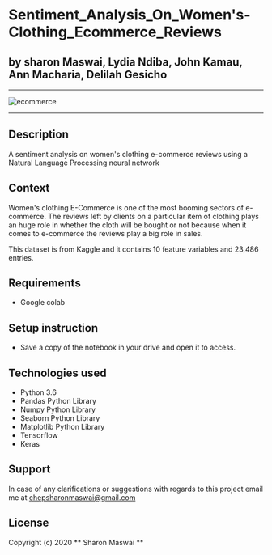 # Sentiment_Analysis_On_Women's-Clothing_Ecommerce_Reviews

## by sharon Maswai, Lydia Ndiba, John Kamau, Ann Macharia, Delilah Gesicho


****************************************************************************************************************************
![ecommerce](https://www.disruptivestatic.com/wp-content/uploads/2018/06/ecommerce-business-blog-1.jpg)

****************************************************************************************************************************


## Description
A sentiment analysis on women's clothing e-commerce reviews using a Natural Language Processing neural network




## Context

Women's clothing E-Commerce is one of the most booming sectors of e-commerce. The reviews left by clients on a particular item of clothing plays an huge role in whether the cloth will be bought or not because when it comes to e-commerce the reviews play a big role in sales.

This dataset is from Kaggle and it contains 10 feature variables and 23,486 entries.

## Requirements

* Google colab

## Setup instruction

* Save a copy of the notebook in your drive and open it to access.

## Technologies used
* Python 3.6
* Pandas Python Library
* Numpy Python Library
* Seaborn Python Library
* Matplotlib Python Library
* Tensorflow
* Keras

## Support
In case of any clarifications or suggestions with regards to this project email me at chepsharonmaswai@gmail.com

## License
Copyright (c) 2020 ** Sharon Maswai **

